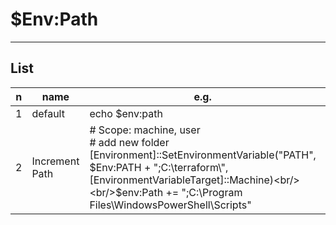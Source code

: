 # $Env:Path

---

## List
|n|name|e.g.|O/P|
|-|----|----|---|
|1|default|echo $env:path||
|2|Increment Path|# Scope: machine, user <br/># add new folder <br/>  [Environment]::SetEnvironmentVariable("PATH", $Env:PATH + ";C:\terraform\", [EnvironmentVariableTarget]::Machine)<br/><br/>$env:Path += ";C:\Program Files\WindowsPowerShell\Scripts" |
